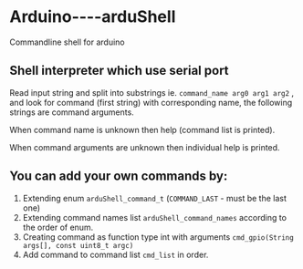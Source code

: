 # Arduino----arduShell
Commandline shell for arduino

## Shell interpreter which use serial port

Read input string and split into substrings ie. `command_name arg0 arg1 arg2` , and look for command (first string) with corresponding name, the following strings are command arguments.

When command name is unknown then help (command list is printed).

When command arguments are unknown then individual help is printed.

## You can add your own commands by:
1. Extending enum `arduShell_command_t` (`COMMAND_LAST` - must be the last one)
2. Extending command names list `arduShell_command_names` according to the order of enum.
3. Creating command as function type int with arguments `cmd_gpio(String args[], const uint8_t argc)` 
4. Add command to command list `cmd_list` in order.
